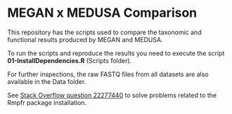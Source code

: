 # MEGAN x MEDUSA Comparison
This repository has the scripts used to compare the taxonomic and functional results produced by MEGAN and MEDUSA.

To run the scripts and reproduce the results you need to execute the script **01-InstallDependencies.R** (Scripts folder).

For further inspections, the raw FASTQ files from all datasets are also available in the Data folder. 

See [Stack Overflow question 22277440](https://stackoverflow.com/questions/22277440) to solve problems related to the Rmpfr package installation.
